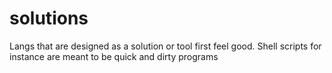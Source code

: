 # solutions

Langs that are designed as a solution or tool first feel good.
Shell scripts for instance are meant to be quick and dirty programs
